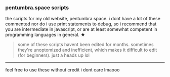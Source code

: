 ### pentumbra.space scripts
the scripts for my old website, pentumbra.space. i dont have a lot of these commented nor do i use print statements to debug, so i recommend that you are intermediate in javascript, or are at least somewhat competent in programming languages in general. ★
> some of these scripts havent been edited for months. sometimes they're unoptomized and inefficient, which makes it difficult to edit (for beginners). just a heads up lol
___ 
feel free to use these without credit i dont care lmaooo

